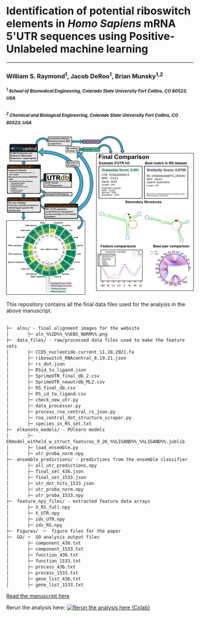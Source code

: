 
# Identification of potential riboswitch elements in *Homo Sapiens* mRNA 5'UTR sequences using Positive-Unlabeled machine learning
  

---

  
  

### William S. Raymond<sup>1</sup>, Jacob DeRoo<sup>1</sup>, Brian Munsky<sup>1,2</sup>

  

  

#####  <sup><sup>1</sup> School of Biomedical Engineering, Colorado State University Fort Collins, CO 80523, USA</sup>

  

  

#####  <sup><sup>2</sup> Chemical and Biological Engineering, Colorado State University Fort Collins, CO 80523, USA</sup>

  

  

![](./Figures/Abstract.png?raw=true)

  
  

This repository contains all the final data files used for the analysis in the above manuscript.

```

├─  alns/ - final alignment images for the website
│		├─ aln_%%ID%%_%%ENS_NORM%%.png
├─  data_files/ - raw/processed data files used to make the feature sets
│		├─ CCDS_nucleotide.current_11.28.2021.fa
│		├─ riboswitch_RNAcentral_8.19.21.json
│		├─ rs_dot.json
│		├─ RSid_to_ligand.json
│		├─ 5primeUTR_final_db_2.csv
│		├─ 5primeUTR_newutrdb_ML2.csv
│		├─ RS_final_db.csv
│		├─ RS_id_to_ligand.csv
│		├─ check_new_utr.py
│		├─ data_processor.py
│		├─ process_rna_central_rs_json.py
│		├─ rna_central_dot_structure_scraper.py
│		├─ species_in_RS_set.txt
├─  elkanoto_models/ - PUlearn models
│		├─ EKmodel_witheld_w_struct_features_9_26_%%LIGAND%%_%%LIGAND%%.joblib
│		├─ load_ensemble.py
│		├─ utr_proba_norm.npy
├─  ensemble_predictions/ - predictions from the ensemble classifier
│		├─ all_utr_predictions.npy
│		├─ final_set_436.json
│		├─ final_set_1533.json
│		├─ utr_dot_hits_1533.json
│		├─ utr_proba_norm.npy
│		├─ utr_proba_1533.npy
├─  feature_npy_files/ - extracted feature data arrays
│		├─ X_RS_full.npy
│		├─ X_UTR.npy
│		├─ ids_UTR.npy
│		├─ ids_RS.npy
├─  Figures/  ─  figure files for the paper
├─  GO/ ─  GO analysis output files 
│		├─ component_436.txt
│		├─ component_1533.txt
│		├─ function_436.txt
│		├─ function_1533.txt
│		├─ process_436.txt
│		├─ process_1533.txt
│		├─ gene_list_436.txt
│		├─ gene_list_1533.txt
```


  

[Read the manuscript here]()

  
  

Rerun the analysis here: [![Rerun the analysis here (Colab)](https://colab.research.google.com/assets/colab-badge.svg)](https://colab.research.google.com/drive/17zmKJh8iHAC2tImNNSyBrwUpU0uYKefx?usp=sharing)
